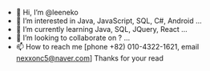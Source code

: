 - 👋 Hi, I’m @leeneko
- 👀 I’m interested in Java, JavaScript, SQL, C#, Android ...
- 🌱 I’m currently learning Java, SQL, JQuery, React ...
- 💞️ I’m looking to collaborate on ? ...
- 📫 How to reach me [phone +82) 010-4322-1621, email nexxonc5@naver.com]
Thanks for your read
<!---
leeneko/leeneko is a ✨ special ✨ repository because its `README.md` (this file) appears on your GitHub profile.
You can click the Preview link to take a look at your changes.
--->
